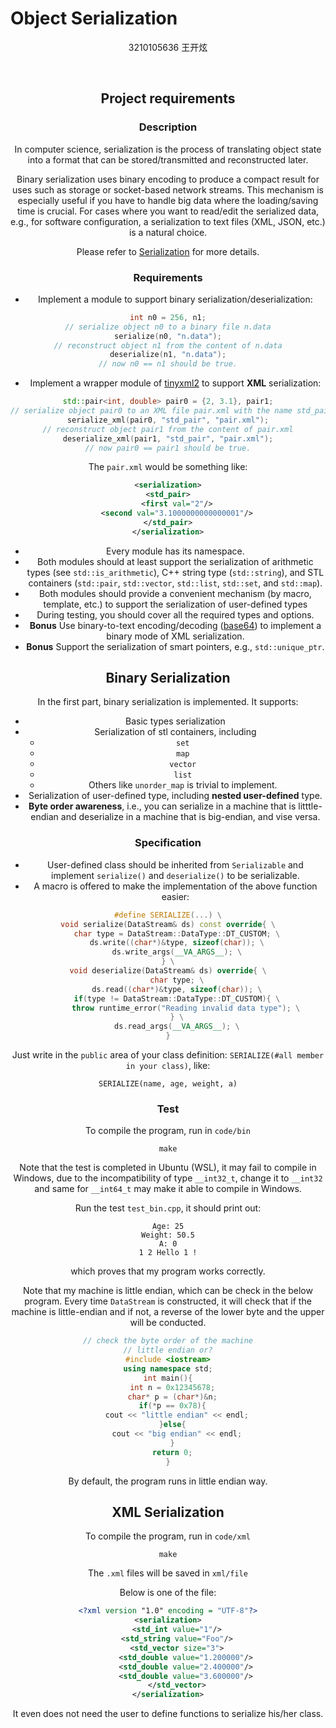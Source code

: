 # Object Serialization

<center> 3210105636 王开炫

​    

## Project requirements

### Description

In computer science, serialization is the process of translating object state into a format that can be stored/transmitted and reconstructed later.

Binary serialization uses binary encoding to produce a compact result for uses such as storage or socket-based network streams. This mechanism is especially useful if you have to handle big data where the loading/saving time is crucial.
For cases where you want to read/edit the serialized data, e.g., for software configuration, a serialization to text files (XML, JSON, etc.) is a natural choice.

Please refer to [Serialization](https://en.wikipedia.org/wiki/Serialization) for more details.

### Requirements

- Implement a module to support binary serialization/deserialization:

```cpp
int n0 = 256, n1;
// serialize object n0 to a binary file n.data
serialize(n0, "n.data");
// reconstruct object n1 from the content of n.data
deserialize(n1, "n.data");
// now n0 == n1 should be true.
```

- Implement a wrapper module of [tinyxml2](https://github.com/leethomason/tinyxml2) to support **XML** serialization:

```cpp
std::pair<int, double> pair0 = {2, 3.1}, pair1;
// serialize object pair0 to an XML file pair.xml with the name std_pair
serialize_xml(pair0, "std_pair", "pair.xml");
// reconstruct object pair1 from the content of pair.xml
deserialize_xml(pair1, "std_pair", "pair.xml");
// now pair0 == pair1 should be true.
```

The `pair.xml` would be something like:

```xml
<serialization>
<std_pair>
    <first val="2"/>
    <second val="3.1000000000000001"/>
</std_pair>
</serialization>
```

- Every module has its namespace.
- Both modules should at least support the serialization of arithmetic types (see `std::is_arithmetic`), C++ string type (`std::string`), and STL containers (`std::pair`, `std::vector`, `std::list`, `std::set`, and `std::map`).
- Both modules should provide a convenient mechanism (by macro, template, etc.) to support the serialization of user-defined types
- During testing, you should cover all the required types and options.
- **Bonus** Use binary-to-text encoding/decoding ([base64](https://en.wikipedia.org/wiki/Base64)) to implement a binary mode of XML serialization.
- **Bonus** Support the serialization of smart pointers, e.g., `std::unique_ptr`.

## Binary Serialization

In the first part, binary serialization is implemented. It supports:

* Basic types serialization
* Serialization of stl containers, including
  * `set`
  * `map`
  * `vector`
  * `list`
  * Others like `unorder_map` is trivial to implement.
* Serialization of user-defined type, including **nested user-defined** type.
* **Byte order awareness**, i.e., you can serialize in a machine that is litttle-endian and deserialize in a machine that is big-endian, and vise versa.

### Specification

* User-defined class should be inherited from `Serializable` and implement `serialize()` and `deserialize()` to be serializable.
* A macro is offered to make the implementation of the above function easier:

```cpp
#define SERIALIZE(...) \
void serialize(DataStream& ds) const override{ \
    char type = DataStream::DataType::DT_CUSTOM; \
    ds.write((char*)&type, sizeof(char)); \
    ds.write_args(__VA_ARGS__); \
} \
void deserialize(DataStream& ds) override{ \
    char type; \
    ds.read((char*)&type, sizeof(char)); \
    if(type != DataStream::DataType::DT_CUSTOM){ \
        throw runtime_error("Reading invalid data type"); \
    } \
    ds.read_args(__VA_ARGS__); \
}
```

Just write in the `public` area of your class definition: `SERIALIZE(#all member in your class)`, like:

```
SERIALIZE(name, age, weight, a)
```

### Test

To compile the program, run in `code/bin`

```make
make
```

Note that the test is completed in Ubuntu (WSL), it may fail to compile in Windows, due to the incompatibility of type `__int32_t`, change it to `__int32` and same for `__int64_t` may make it able to compile in Windows.

Run the test `test_bin.cpp`, it should print out:

```Name: John
Age: 25
Weight: 50.5
A: 0
1 2 Hello 1 !
```

which proves that my program works correctly.



Note that my machine is little endian, which can be check in the below program.
Every time `DataStream` is constructed, it will check that if the machine is little-endian and if not, a reverse of the lower byte and the upper will be conducted.

```cpp
// check the byte order of the machine
// little endian or?
#include <iostream>
using namespace std;
int main(){
  int n = 0x12345678;
  char* p = (char*)&n;
  if(*p == 0x78){
    cout << "little endian" << endl;
  }else{
    cout << "big endian" << endl;
  }
  return 0;
}
```

By default, the program runs in little endian way.

## XML Serialization

To compile the program, run in `code/xml`

```make
make
```

The `.xml` files will be saved in `xml/file`

Below is one of the file:

```xml
<?xml version "1.0" encoding = "UTF-8"?>
<serialization>
    <std_int value="1"/>
    <std_string value="Foo"/>
    <std_vector size="3">
        <std_double value="1.200000"/>
        <std_double value="2.400000"/>
        <std_double value="3.600000"/>
    </std_vector>
</serialization>
```

It even does not need the user to define functions to serialize his/her class.
